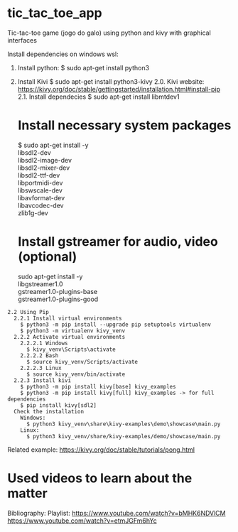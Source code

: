 # tic_tac_toe_app
Tic-tac-toe game (jogo do galo) using python and kivy with graphical interfaces

Install dependencies on windows wsl:
  1. Install python:
    $ sudo apt-get install python3
  2. Install Kivi
    $ sudo apt-get install python3-kivy
    2.0. Kivi website:
      https://kivy.org/doc/stable/gettingstarted/installation.html#install-pip
    2.1. Install dependecies
      $ sudo apt-get install libmtdev1
      
      # Install necessary system packages
      $ sudo apt-get install -y \
            libsdl2-dev \
            libsdl2-image-dev \
            libsdl2-mixer-dev \
            libsdl2-ttf-dev \
            libportmidi-dev \
            libswscale-dev \
            libavformat-dev \
            libavcodec-dev \
            zlib1g-dev
      
      # Install gstreamer for audio, video (optional)
      sudo apt-get install -y \
            libgstreamer1.0 \
            gstreamer1.0-plugins-base \
            gstreamer1.0-plugins-good
            
    2.2 Using Pip
      2.2.1 Install virtual environments
        $ python3 -m pip install --upgrade pip setuptools virtualenv
        $ python3 -m virtualenv kivy_venv
      2.2.2 Activate virtual environments
        2.2.2.1 Windows
          $ kivy_venv\Scripts\activate
        2.2.2.2 Bash
          $ source kivy_venv/Scripts/activate
        2.2.2.3 Linux
          $ source kivy_venv/bin/activate
      2.2.3 Install kivi
        $ python3 -m pip install kivy[base] kivy_examples
        $ python3 -m pip install kivy[full] kivy_examples -> for full dependencies
        $ pip install kivy[sdl2]
      Check the installation
        Windows:
          $ python3 kivy_venv\share\kivy-examples\demo\showcase\main.py
        Linux:
          $ python3 kivy_venv/share/kivy-examples/demo/showcase/main.py

Related example:
  https://kivy.org/doc/stable/tutorials/pong.html

# Used videos to learn about the matter
Bibliography:
  Playlist: https://www.youtube.com/watch?v=bMHK6NDVlCM
  https://www.youtube.com/watch?v=etmJGFm6hYc
